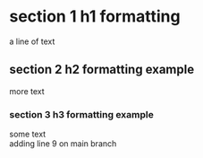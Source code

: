 # section 1 h1 formatting
a line of text<br>

## section 2 h2 formatting example
more text<br>

### section 3 h3 formatting example
some text<br>
adding line 9 on main branch